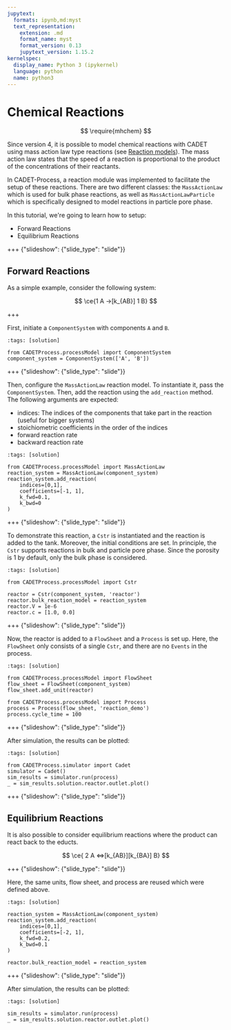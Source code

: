 ```yaml
---
jupytext:
  formats: ipynb,md:myst
  text_representation:
    extension: .md
    format_name: myst
    format_version: 0.13
    jupytext_version: 1.15.2
kernelspec:
  display_name: Python 3 (ipykernel)
  language: python
  name: python3
---
```


# Chemical Reactions

$$
\require{mhchem}
$$

Since version 4, it is possible to model chemical reactions with CADET using mass action law type reactions (see [Reaction models](https://cadet.github.io/master/modelling/reactions.html#reaction-models)).
The mass action law states that the speed of a reaction is proportional to the product of the concentrations of their reactants.

In CADET-Process, a reaction module was implemented to facilitate the setup of these reactions.
There are two different classes: the `MassActionLaw` which is used for bulk phase reactions, as well as `MassActionLawParticle` which is specifically designed to model reactions in particle pore phase.

In this tutorial, we're going to learn how to setup:
- Forward Reactions
- Equilibrium Reactions

+++ {"slideshow": {"slide_type": "slide"}}

## Forward Reactions
As a simple example, consider the following system:

$$
\ce{1 A ->[k_{AB}] 1 B}
$$

+++

First, initiate a `ComponentSystem` with components `A` and `B`.

```{code-cell} ipython3
:tags: [solution]

from CADETProcess.processModel import ComponentSystem
component_system = ComponentSystem(['A', 'B'])
```

+++ {"slideshow": {"slide_type": "slide"}}

Then, configure the `MassActionLaw` reaction model.
To instantiate it, pass the `ComponentSystem`.
Then, add the reaction using the `add_reaction` method.
The following arguments are expected:
- indices: The indices of the components that take part in the reaction (useful for bigger systems)
- stoichiometric coefficients in the order of the indices
- forward reaction rate
- backward reaction rate

```{code-cell} ipython3
:tags: [solution]

from CADETProcess.processModel import MassActionLaw
reaction_system = MassActionLaw(component_system)
reaction_system.add_reaction(
    indices=[0,1],
    coefficients=[-1, 1],
    k_fwd=0.1,
    k_bwd=0
)
```

+++ {"slideshow": {"slide_type": "slide"}}

To demonstrate this reaction, a `Cstr` is instantiated and the reaction is added to the tank.
Moreover, the initial conditions are set.
In principle, the `Cstr` supports reactions in bulk and particle pore phase.
Since the porosity is $1$ by default, only the bulk phase is considered.

```{code-cell} ipython3
:tags: [solution]

from CADETProcess.processModel import Cstr

reactor = Cstr(component_system, 'reactor')
reactor.bulk_reaction_model = reaction_system
reactor.V = 1e-6
reactor.c = [1.0, 0.0]
```

+++ {"slideshow": {"slide_type": "slide"}}

Now, the reactor is added to a `FlowSheet` and a `Process` is set up.
Here, the `FlowSheet` only consists of a single `Cstr`, and there are no `Events` in the process.

```{code-cell} ipython3
:tags: [solution]

from CADETProcess.processModel import FlowSheet
flow_sheet = FlowSheet(component_system)
flow_sheet.add_unit(reactor)

from CADETProcess.processModel import Process
process = Process(flow_sheet, 'reaction_demo')
process.cycle_time = 100
```

+++ {"slideshow": {"slide_type": "slide"}}

After simulation, the results can be plotted:

```{code-cell} ipython3
:tags: [solution]

from CADETProcess.simulator import Cadet
simulator = Cadet()
sim_results = simulator.run(process)
_ = sim_results.solution.reactor.outlet.plot()
```

+++ {"slideshow": {"slide_type": "slide"}}

## Equilibrium Reactions
It is also possible to consider equilibrium reactions where the product can react back to the educts.

$$
\ce{ 2 A <=>[k_{AB}][k_{BA}] B}
$$

+++ {"slideshow": {"slide_type": "slide"}}

Here, the same units, flow sheet, and process are reused which were defined above.

```{code-cell} ipython3
:tags: [solution]

reaction_system = MassActionLaw(component_system)
reaction_system.add_reaction(
    indices=[0,1],
    coefficients=[-2, 1],
    k_fwd=0.2,
    k_bwd=0.1
)

reactor.bulk_reaction_model = reaction_system
```

+++ {"slideshow": {"slide_type": "slide"}}

After simulation, the results can be plotted:

```{code-cell} ipython3
:tags: [solution]

sim_results = simulator.run(process)
_ = sim_results.solution.reactor.outlet.plot()
```
